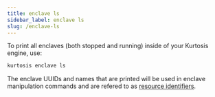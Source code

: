```yaml
---
title: enclave ls
sidebar_label: enclave ls
slug: /enclave-ls
---
```


To print all enclaves (both stopped and running) inside of your Kurtosis engine, use:

```bash
kurtosis enclave ls
```

The enclave UUIDs and names that are printed will be used in enclave manipulation commands and are refered to as [resource identifiers](../reference/resource-identifier.md).